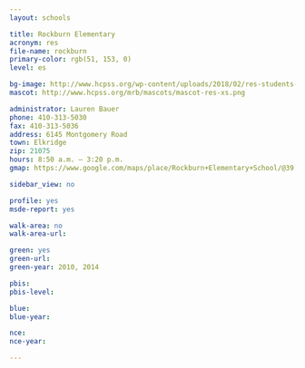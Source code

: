 ```yaml
---
layout: schools

title: Rockburn Elementary
acronym: res
file-name: rockburn
primary-color: rgb(51, 153, 0)
level: es

bg-image: http://www.hcpss.org/wp-content/uploads/2018/02/res-students-classroom-group.jpg
mascot: http://www.hcpss.org/mrb/mascots/mascot-res-xs.png

administrator: Lauren Bauer
phone: 410-313-5030
fax: 410-313-5036
address: 6145 Montgomery Road
town: Elkridge
zip: 21075
hours: 8:50 a.m. – 3:20 p.m.
gmap: https://www.google.com/maps/place/Rockburn+Elementary+School/@39.215107,-76.770499,17z/data=!3m1!4b1!4m2!3m1!1s0x89b7e1d00e9e0271:0x64d0e21fad28ee58?hl=en

sidebar_view: no

profile: yes
msde-report: yes 

walk-area: no
walk-area-url:

green: yes
green-url:
green-year: 2010, 2014

pbis:
pbis-level:

blue: 
blue-year:

nce:
nce-year:

---
```

